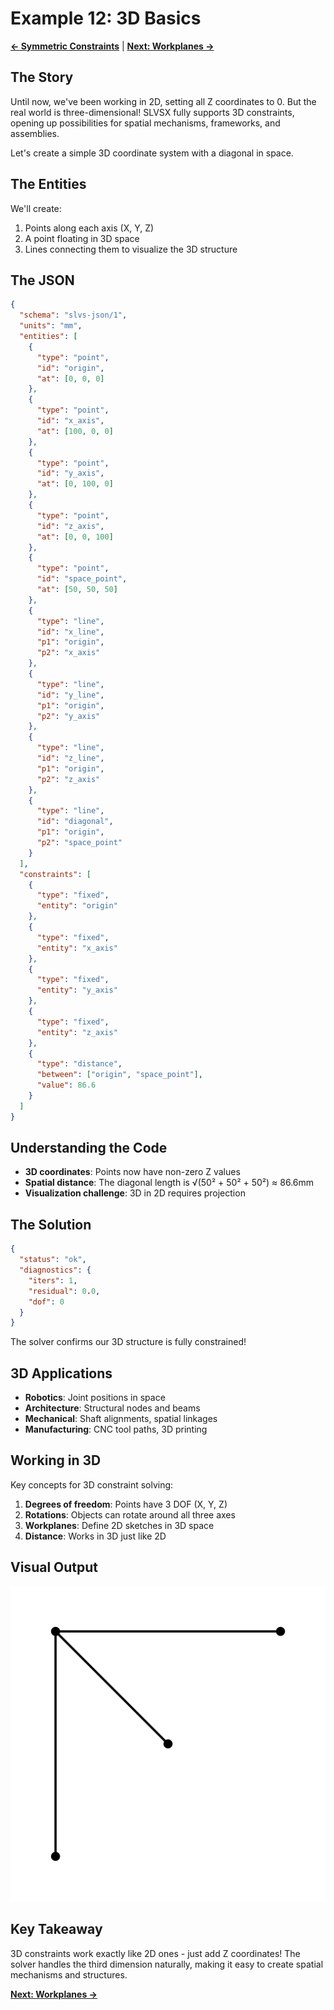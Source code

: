 # Example 12: 3D Basics

**[← Symmetric Constraints](11_symmetric.md)** | **[Next: Workplanes →](13_workplanes.md)**

## The Story

Until now, we've been working in 2D, setting all Z coordinates to 0. But the real world is three-dimensional! SLVSX fully supports 3D constraints, opening up possibilities for spatial mechanisms, frameworks, and assemblies.

Let's create a simple 3D coordinate system with a diagonal in space.

## The Entities

We'll create:
1. Points along each axis (X, Y, Z)
2. A point floating in 3D space
3. Lines connecting them to visualize the 3D structure

## The JSON

```json
{
  "schema": "slvs-json/1",
  "units": "mm",
  "entities": [
    {
      "type": "point",
      "id": "origin",
      "at": [0, 0, 0]
    },
    {
      "type": "point",
      "id": "x_axis",
      "at": [100, 0, 0]
    },
    {
      "type": "point",
      "id": "y_axis",
      "at": [0, 100, 0]
    },
    {
      "type": "point",
      "id": "z_axis",
      "at": [0, 0, 100]
    },
    {
      "type": "point",
      "id": "space_point",
      "at": [50, 50, 50]
    },
    {
      "type": "line",
      "id": "x_line",
      "p1": "origin",
      "p2": "x_axis"
    },
    {
      "type": "line",
      "id": "y_line",
      "p1": "origin",
      "p2": "y_axis"
    },
    {
      "type": "line",
      "id": "z_line",
      "p1": "origin",
      "p2": "z_axis"
    },
    {
      "type": "line",
      "id": "diagonal",
      "p1": "origin",
      "p2": "space_point"
    }
  ],
  "constraints": [
    {
      "type": "fixed",
      "entity": "origin"
    },
    {
      "type": "fixed",
      "entity": "x_axis"
    },
    {
      "type": "fixed",
      "entity": "y_axis"
    },
    {
      "type": "fixed",
      "entity": "z_axis"
    },
    {
      "type": "distance",
      "between": ["origin", "space_point"],
      "value": 86.6
    }
  ]
}
```

## Understanding the Code

- **3D coordinates**: Points now have non-zero Z values
- **Spatial distance**: The diagonal length is √(50² + 50² + 50²) ≈ 86.6mm
- **Visualization challenge**: 3D in 2D requires projection

## The Solution

```json
{
  "status": "ok",
  "diagnostics": {
    "iters": 1,
    "residual": 0.0,
    "dof": 0
  }
}
```

The solver confirms our 3D structure is fully constrained!

## 3D Applications

- **Robotics**: Joint positions in space
- **Architecture**: Structural nodes and beams
- **Mechanical**: Shaft alignments, spatial linkages
- **Manufacturing**: CNC tool paths, 3D printing

## Working in 3D

Key concepts for 3D constraint solving:
1. **Degrees of freedom**: Points have 3 DOF (X, Y, Z)
2. **Rotations**: Objects can rotate around all three axes
3. **Workplanes**: Define 2D sketches in 3D space
4. **Distance**: Works in 3D just like 2D

## Visual Output

![3D Basics](12_3d_basics.svg)

## Key Takeaway

3D constraints work exactly like 2D ones - just add Z coordinates! The solver handles the third dimension naturally, making it easy to create spatial mechanisms and structures.

**[Next: Workplanes →](13_workplanes.md)**
